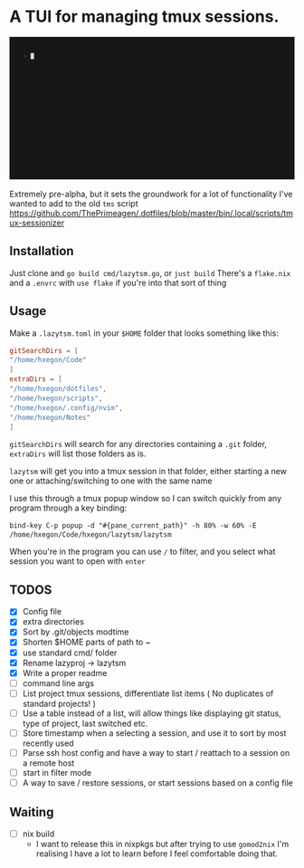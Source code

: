 # A TUI for managing tmux sessions.

![](https://github.com/hxegon/lazytsm/blob/main/show.gif)

Extremely pre-alpha, but it sets the groundwork for a lot of functionality I've wanted to add to the old `tms` script
https://github.com/ThePrimeagen/.dotfiles/blob/master/bin/.local/scripts/tmux-sessionizer

## Installation
Just clone and `go build cmd/lazytsm.go`, or `just build`
There's a `flake.nix` and a `.envrc` with `use flake` if you're into that sort of thing

## Usage
Make a `.lazytsm.toml` in your `$HOME` folder that looks something like this:

```toml
gitSearchDirs = [
"/home/hxegon/Code"
]
extraDirs = [
"/home/hxegon/dotfiles",
"/home/hxegon/scripts",
"/home/hxegon/.config/nvim",
"/home/hxegon/Notes"
]
```

`gitSearchDirs` will search for any directories containing a `.git` folder, `extraDirs` will list those folders as is.

`lazytsm` will get you into a tmux session in that folder, either starting a new one or attaching/switching to one with the same name

I use this through a tmux popup window so I can switch quickly from any program through a key binding:

```
bind-key C-p popup -d "#{pane_current_path}" -h 80% -w 60% -E /home/hxegon/Code/hxegon/lazytsm/lazytsm
```

When you're in the program you can use `/` to filter, and you select what session you want to open with `enter`

## TODOS
- [x] Config file
- [x] extra directories
- [x] Sort by .git/objects modtime
- [x] Shorten $HOME parts of path to ~
- [x] use standard cmd/ folder
- [x] Rename lazyproj -> lazytsm
- [x] Write a proper readme
- [ ] command line args
- [ ] List project tmux sessions, differentiate list items ( No duplicates of standard projects! )
- [ ] Use a table instead of a list, will allow things like displaying git status, type of project, last switched etc.
- [ ] Store timestamp when a selecting a session, and use it to sort by most recently used
- [ ] Parse ssh host config and have a way to start / reattach to a session on a remote host
- [ ] start in filter mode
- [ ] A way to save / restore sessions, or start sessions based on a config file

## Waiting
- [ ] nix build
  - I want to release this in nixpkgs but after trying to use `gomod2nix` I'm realising I have a lot to learn
    before I feel comfortable doing that.
